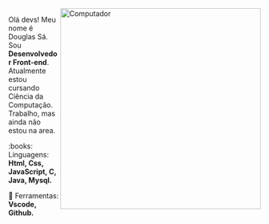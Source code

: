 <img src="https://raw.githubusercontent.com/MicaelliMedeiros/micaellimedeiros/master/image/computer-illustration.png" min-width="400px" max-width="400px" width="400px" align="right" alt="Computador">

<p align="left"> 
  Olá devs! Meu nome é Douglas Sá. Sou <strong>Desenvolvedor Front-end</strong>.<br>
  Atualmente estou cursando Ciência da Computação. Trabalho, mas ainda não estou na area.
</p>

<p align="left">
  :books: Linguagens: <strong>Html, Css, JavaScript, C, Java, Mysql.</strong>
</p>

<p align="left">
  💼 Ferramentas: <strong>Vscode, Github.</strong>
</p>


